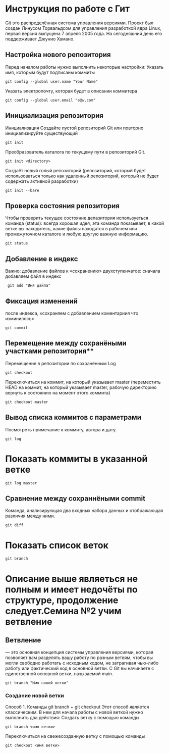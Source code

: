 # **Инструкция по работе с Гит**

Git это распределённая система управления версиями. Проект был создан Линусом Торвальдсом для управления разработкой ядра Linux, первая версия выпущена 7 апреля 2005 года. На сегодняшний день его поддерживает Джунио Хамано.

## **Настройка нового репозитория**
Перед началом работы нужно выполнить некоторые настройки:
Указать имя, которым будут подписаны коммиты

    git config --global user.name "Your Name" 

 Указать электропочту, которая будет в описании коммитера

    git config --global user.email "e@w.com"  
 

## **Инициализация репозитория**
Инициализация Создайте пустой репозиторий Git или повторно инициализируйте существующий 
   
    git init

Преобразователь каталога по текущему пути в репозиторий Git.

    git init <directory>

Создаёт новый голый репозиторий (репозиторий, который будет использоваться только как удаленный репозиторий, который не будет содержать активной разработки) 

    git init --bare

## **Проверка состояния репозитория**

Чтобы проверить текущее состояние депазитория используеться команда (status): всегда хорошая идея, эта команда показывает, в какой ветке вы находитесь, какие файлы находятся в рабочем или промежуточном каталоге и любую другую важную информацию.

    git status

## **Добавление в индекс**
Важно:  добавление файлов к «сохранению» двухступенчатое: сначала добавляем файл в индекс 

     git add "Имя файла"

## **Фиксация изменений**
после индекса, «сохраняем с добавлением коментариия что изминилось»

    git commit

##  Перемещение между сохранёными участками репозитория**
Перемещение в репозитории по сохранённым Log
    
    git checkout

Переключиться на коммит, на который указывает master (переместить HEAD на коммит, на который указывает master, рабочую директорию вернуть к состоянию на момент этого коммита)
    
    git checkout master

## **Вывод списка коммитов с параметрами**
Посмотреть примечание к коммиту, автора и дату.

    git log

# Показать коммиты в указанной ветке
    git log master

## **Сравнение между сохраннёными commit** 
 Команда, анализирующая два входных набора данных и отображающая различия между ними. 

    git diff

# **Показать список веток** 

    git branch 

# Описание выше являеться не полным и имеет недочёты по структуре, продолжение следует.Семина №2 учим ветвление

## Ветвление 
 — это основная концепция системы управления версиями, которая позволяет вам разделять вашу работу по разным ветвям, чтобы вы могли свободно работать с исходным кодом, не затрагивая чью-либо работу или фактический код в основной ветви. С Git вы начинаете с единственной основной ветки, называемой main.

    git branch "Имя новой ветки"


### Создание новой ветки
Способ 1. Команды git branch + git checkout
Этот способ является классическим. В нем для начала работы с новой веткой нужно выполнить два действия:
Создать ветку с помощью команды 
    
    git branch <имя ветки>
Переключиться на свежесозданную ветку с помощью команды     
    
    git checkout <имя ветки>
    
 

